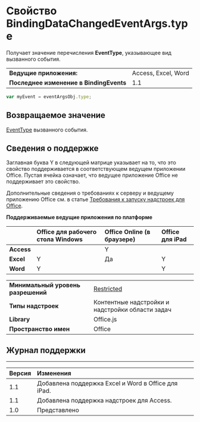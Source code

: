 
# Свойство BindingDataChangedEventArgs.type
Получает значение перечисления **EventType**, указывающее вид вызванного события.

|||
|:-----|:-----|
|**Ведущие приложения:**|Access, Excel, Word|
|**Последнее изменение в BindingEvents**|1.1|

```js
var myEvent = eventArgsObj.type;
```


## Возвращаемое значение

[EventType](../../reference/shared/eventtype-enumeration.md) вызванного события.


## Сведения о поддержке


Заглавная буква Y в следующей матрице указывает на то, что это свойство поддерживается в соответствующем ведущем приложении Office. Пустая ячейка означает, что ведущее приложение Office не поддерживает это свойство.

Дополнительные сведения о требованиях к серверу и ведущему приложению Office см. в статье [Требования к запуску надстроек для Office](../../docs/overview/requirements-for-running-office-add-ins.md).


**Поддерживаемые ведущие приложения по платформе**


||**Office для рабочего стола Windows**|**Office Online (в браузере)**|**Office для iPad**|
|:-----|:-----|:-----|:-----|
|**Access**||Y||
|**Excel**|Y|Да|Y|
|**Word**|Y||Y|

|||
|:-----|:-----|
|**Минимальный уровень разрешений**|[Restricted](../../docs/develop/requesting-permissions-for-api-use-in-content-and-task-pane-add-ins.md)|
|**Типы надстроек**|Контентные надстройки и надстройки области задач|
|**Library**|Office.js|
|**Пространство имен**|Office|

## Журнал поддержки





****


|**Версия**|**Изменения**|
|:-----|:-----|
|1.1|Добавлена поддержка Excel и Word в Office для iPad.|
|1.1|Добавлена поддержка надстроек для Access.|
|1.0|Представлено|
